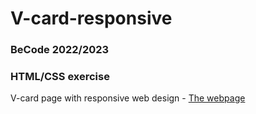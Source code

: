 # V-card-responsive
### BeCode 2022/2023
### HTML/CSS exercise
V-card page with responsive web design - [The webpage](http://htmlpreview.github.io/?https://github.com/ArseniiaD/V-card-responsive/blob/main/vcardhtml.html)
